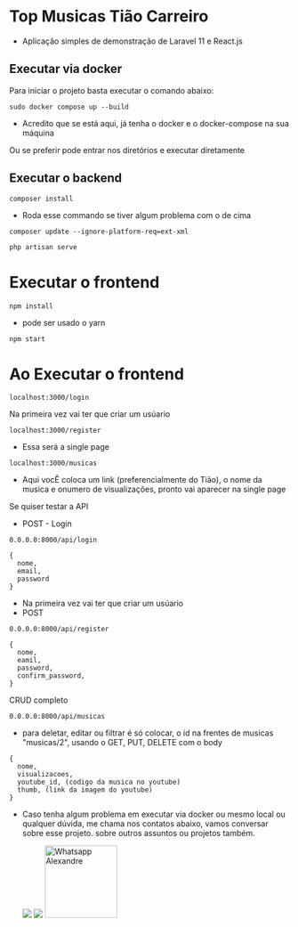 # Top Musicas Tião Carreiro

* Aplicação simples de demonstração de Laravel 11 e React.js

## Executar via docker

Para iniciar o projeto basta executar o comando abaixo:
```
sudo docker compose up --build
```
* Acredito que se está aqui, já tenha o docker e o docker-compose na sua máquina

Ou se preferir pode entrar nos diretórios e executar diretamente

## Executar o backend
```
composer install
```
* Roda esse commando se tiver algum problema com o de cima
```
composer update --ignore-platform-req=ext-xml
```
```
php artisan serve
```

# Executar o frontend
```
npm install
```
* pode ser usado o yarn
```
npm start
```

# Ao Executar o frontend
```
localhost:3000/login
```
Na primeira vez vai ter que criar um usúario
```
localhost:3000/register
```
* Essa será a single page
```
localhost:3000/musicas
```
* Aqui vocÊ coloca um link (preferencialmente do Tião), o nome da musica e onumero de visualizações, pronto vai aparecer na single page

Se quiser testar a API  
* POST - Login
```
0.0.0.0:8000/api/login
```
```
{
  nome,
  email,
  password
}
```
* Na primeira vez vai ter que criar um usúario 
* POST
```
0.0.0.0:8000/api/register
```
```
{
  nome,
  eamil,
  password, 
  confirm_password, 
}
```
CRUD completo
```
0.0.0.0:8000/api/musicas
```
* para deletar, editar ou filtrar é só colocar, o id na frentes de musicas "musicas/2", usando o GET, PUT, DELETE
com o body 
```
{ 
  nome,
  visualizacoes,
  youtube_id, (codigo da musica no youtube)
  thumb, (link da imagem do youtube)
}
```

* Caso tenha algum problema em executar via docker ou mesmo local ou qualquer dúvida, me chama nos contatos abaixo, vamos conversar sobre esse projeto. sobre outros assuntos ou projetos também.

  <a href = "mailto:admviniciuspolo@gmail.com"><img src="https://img.shields.io/badge/-Gmail-%23333?style=for-the-badge&logo=gmail&logoColor=white" target="_blank"></a>
  <a href="https://www.linkedin.com/in/vinicius-polo-9138912a/" target="_blank"><img src="https://img.shields.io/badge/-LinkedIn-%230077B5?style=for-the-badge&logo=linkedin&logoColor=white" target="_blank"></a>
  <a target="_blank" href="https://wa.me/5516988197277">
	<img src="https://img.shields.io/badge/WhatsApp-25D366?style=for-the-badge&logo=whatsapp&logoColor=white" title="Whatsapp Alexandre" width="130">
  </a>


